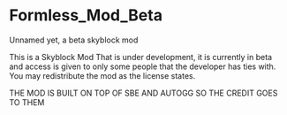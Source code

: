 # Formless_Mod_Beta
Unnamed yet, a beta skyblock mod





This is a Skyblock Mod That is under development, it is currently in beta and access is given to only some people that the developer has ties with.
You may redistribute the mod as the license states.


THE MOD IS BUILT ON TOP OF SBE AND AUTOGG SO THE CREDIT GOES TO THEM
